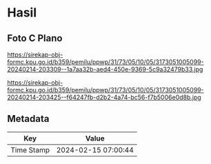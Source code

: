 # Hasil

## Foto C Plano

https://sirekap-obj-formc.kpu.go.id/b359/pemilu/ppwp/31/73/05/10/05/3173051005099-20240214-203309--1a7aa32b-aed4-450e-9369-5c9a32479b33.jpg

https://sirekap-obj-formc.kpu.go.id/b359/pemilu/ppwp/31/73/05/10/05/3173051005099-20240214-203425--f64247fb-d2b2-4a74-bc56-f7b5006e0d8b.jpg


## Metadata

| Key        | Value               |
| ---------- | ------------------- |
| Time Stamp | 2024-02-15 07:00:44 |



